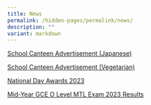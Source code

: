 ```yaml
---
title: News
permalink: /hidden-pages/permalink/news/
description: ""
variant: markdown
---
```

[School Canteen Advertisement (Japanese)](https://manjusrisec.moe.edu.sg/news/permalink/canteen2/)

[School Canteen Advertisement (Vegetarian)](https://manjusrisec.moe.edu.sg/news/permalink/canteen/)

[National Day Awards 2023](/news/permalink/nd-awards-2023/)

[Mid-Year GCE O Level MTL Exam 2023 Results](https://manjusrisec.moe.edu.sg/news/permalink/mtl-exam-results)




